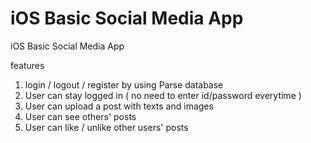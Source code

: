 # iOS Basic Social Media App

iOS Basic Social Media App

features

1. login / logout / register by using Parse database
2. User can stay logged in ( no need to enter id/password everytime )
3. User can upload a post with texts and images
4. User can see others' posts 
5. User can like / unlike other users' posts
